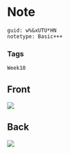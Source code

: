 # Note
```
guid: w%&xUTU*HN
notetype: Basic+++
```

### Tags
```
Week10
```

## Front
<img src="paste-bc74971777e749aedf713cded3c77a648d6f5ac4.jpg">

## Back
<img src="paste-31200d8cb57edcac3ebef726235542771f751fe1.jpg">

